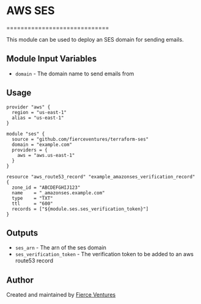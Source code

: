 # AWS SES
=============================

This module can be used to deploy an SES domain for sending emails.

Module Input Variables
----------------------

- `domain` - The domain name to send emails from

Usage 
-----

```hcl
provider "aws" {
  region = "us-east-1"
  alias = "us-east-1"
}

module "ses" {
  source = "github.com/fierceventures/terraform-ses"
  domain = "example.com"
  providers = {
    aws = "aws.us-east-1"
  }
}

resource "aws_route53_record" "example_amazonses_verification_record" {
  zone_id = "ABCDEFGHIJ123"
  name    = "_amazonses.example.com"
  type    = "TXT"
  ttl     = "600"
  records = ["${module.ses.ses_verification_token}"]
}
```

Outputs
-------
- `ses_arn` - The arn of the ses domain
- `ses_verification_token` - The verification token to be added to an aws route53 record

Author
------
Created and maintained by [Fierce Ventures](https://github.com/fierceventures/)
